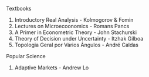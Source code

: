 Textbooks
1. Introductory Real Analysis - Kolmogorov & Fomin
2. Lectures on Microecoonomics - Romans Pancs
3. A Primer in Econometric Theory - John Stachurski
4. Theory of Decision under Uncertainty - Itzhak Gilboa
5. Topologia Geral por Vários Ângulos - André Caldas



Popular Science
1. Adaptive Markets - Andrew Lo



